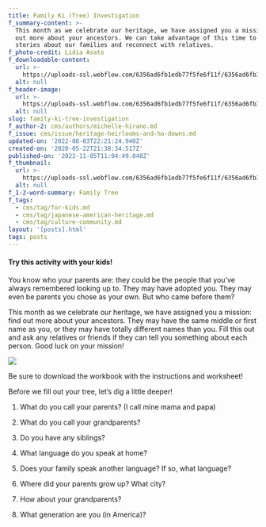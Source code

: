 ```yaml
---
title: Family Ki (Tree) Investigation
f_summary-content: >-
  This month as we celebrate our heritage, we have assigned you a mission: find
  out more about your ancestors. We can take advantage of this time to share
  stories about our families and reconnect with relatives.
f_photo-credit: Lidia Asato
f_downloadable-content:
  url: >-
    https://uploads-ssl.webflow.com/6356ad6fb1edb77f5fe6f11f/6356ad6fb1edb706d9e6f510_Yo%20Magazine%20-%20APAHM%20Workbook.pdf
  alt: null
f_header-image:
  url: >-
    https://uploads-ssl.webflow.com/6356ad6fb1edb77f5fe6f11f/6356ad6fb1edb71303e6fc2d_5ec9813fd515d751e7d42e41_IMG_4165.jpeg
  alt: null
slug: family-ki-tree-investigation
f_author-2: cms/authors/michelle-hirano.md
f_issue: cms/issue/heritage-heirlooms-and-ho-downs.md
updated-on: '2022-08-03T22:21:24.940Z'
created-on: '2020-05-22T21:38:34.517Z'
published-on: '2022-11-05T11:04:49.048Z'
f_thumbnail:
  url: >-
    https://uploads-ssl.webflow.com/6356ad6fb1edb77f5fe6f11f/6356ad6fb1edb7688ce6fc2e_5ec9fdd6d0fb9bd34da92035_japanese20american20family20tree20activity20thumbnail.jpeg
  alt: null
f_1-2-word-summary: Family Tree
f_tags:
  - cms/tag/for-kids.md
  - cms/tag/japanese-american-heritage.md
  - cms/tag/culture-community.md
layout: '[posts].html'
tags: posts
---
```


#### Try this activity with your kids!

You know who your parents are: they could be the people that you’ve always remembered looking up to. They may have adopted you. They may even be parents you chose as your own. But who came before them?

This month as we celebrate our heritage, we have assigned you a mission: find out more about your ancestors. They may have the same middle or first name as you, or they may have totally different names than you. Fill this out and ask any relatives or friends if they can tell you something about each person. Good luck on your mission!

![](https://uploads-ssl.webflow.com/6356ad6fb1edb77f5fe6f11f/6356ad6fb1edb78e62e6f505_Family%20Tree%20Activity.jpg)

Be sure to download the workbook with the instructions and worksheet!

Before we fill out your tree, let’s dig a little deeper!

1.  What do you call your parents? (I call mine mama and papa)
    
2.  What do you call your grandparents?
    
3.  Do you have any siblings?
    
4.  What language do you speak at home?
    
5.  Does your family speak another language? If so, what language?
    
6.  Where did your parents grow up? What city?
    
7.  How about your grandparents?
    
8.  What generation are you (in America)?
